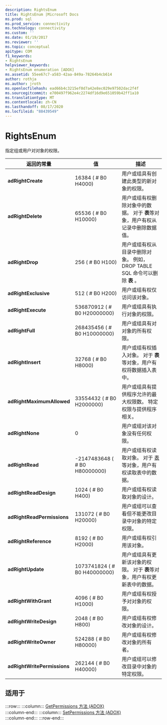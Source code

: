 ```yaml
---
description: RightsEnum
title: RightsEnum |Microsoft Docs
ms.prod: sql
ms.prod_service: connectivity
ms.technology: connectivity
ms.custom: ''
ms.date: 01/19/2017
ms.reviewer: ''
ms.topic: conceptual
apitype: COM
f1_keywords:
- RightsEnum
helpviewer_keywords:
- RightsEnum enumeration [ADOX]
ms.assetid: 55ee67c7-a583-42aa-849a-78264b4cb614
author: rothja
ms.author: jroth
ms.openlocfilehash: ead66b4c3215ef0d7a42e8ec029e97502dac2f4f
ms.sourcegitcommit: e700497f962e4c2274df16d9e651059b42ff1a10
ms.translationtype: MT
ms.contentlocale: zh-CN
ms.lasthandoff: 08/17/2020
ms.locfileid: "88439549"
---
```

# <a name="rightsenum"></a>RightsEnum
指定组或用户对对象的权限。  
  
|返回的常量|值|描述|  
|--------------|-----------|-----------------|  
|**adRightCreate**|16384 ( # B0 H4000) |用户或组具有创建此类型的新对象的权限。|  
|**adRightDelete**|65536 ( # B0 H10000) |用户或组有权删除对象中的数据。 对于 **表**等对象，用户有权从记录中删除数据值。|  
|**adRightDrop**|256 ( # B0 H100) |用户或组有权从目录中删除对象。 例如，DROP TABLE SQL 命令可以删除 **表** 。|  
|**adRightExclusive**|512 ( # B0 H200) |用户或组有权仅访问该对象。|  
|**adRightExecute**|536870912 ( # B0 H20000000) |用户或组具有执行对象的权限。|  
|**adRightFull**|268435456 ( # B0 H10000000) |用户或组具有对对象的所有权限。|  
|**adRightInsert**|32768 ( # B0 H8000) |用户或组有权插入对象。 对于 **表**等对象，用户有权将数据插入表中。|  
|**adRightMaximumAllowed**|33554432 ( # B0 H2000000) |用户或组具有提供程序允许的最大权限数。 特定权限与提供程序相关。|  
|**adRightNone**|0|用户或组对该对象没有任何权限。|  
|**adRightRead**|-2147483648 ( # B0 H80000000) |用户或组有权读取对象。 对于 [表](../../../ado/reference/adox-api/table-object-adox.md)等对象，用户有权读取表中的数据。|  
|**adRightReadDesign**|1024 ( # B0 H400) |用户或组有权读取对象的设计。|  
|**adRightReadPermissions**|131072 ( # B0 H20000) |用户或组可以查看但不能更改目录中对象的特定权限。|  
|**adRightReference**|8192 ( # B0 H2000) |用户或组有权引用该对象。|  
|**adRightUpdate**|1073741824 ( # B0 H40000000) |用户或组具有更新该对象的权限。 对于 **表**等对象，用户有权更新表中的数据。|  
|**adRightWithGrant**|4096 ( # B0 H1000) |用户或组有权授予对对象的权限。|  
|**adRightWriteDesign**|2048 ( # B0 H800) |用户或组有权修改对象的设计。|  
|**adRightWriteOwner**|524288 ( # B0 H80000) |用户或组有权修改对象的所有者。|  
|**adRightWritePermissions**|262144 ( # B0 H40000) |用户或组可以修改目录中对象的特定权限。|  
  
## <a name="applies-to"></a>适用于  

:::row:::
    :::column:::
        [GetPermissions 方法 (ADOX)](../../../ado/reference/adox-api/getpermissions-method-adox.md)  
    :::column-end:::
    :::column:::
        [SetPermissions 方法 (ADOX)](../../../ado/reference/adox-api/setpermissions-method-adox.md)  
    :::column-end:::
:::row-end:::
